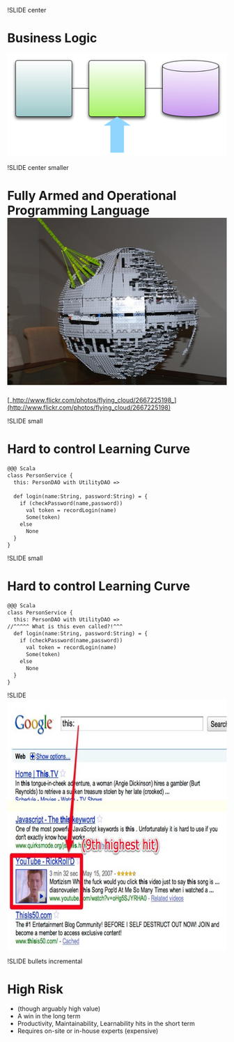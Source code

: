 !SLIDE center
# Business Logic
![Service Focus](service_focus.png)

!SLIDE center smaller
# Fully Armed and Operational Programming Language <br /><a href="http://www.flickr.com/photos/flying_cloud/2667225198/"><img src="death_star.jpg" height="384" /></a>
[_http://www.flickr.com/photos/flying_cloud/2667225198_](http://www.flickr.com/photos/flying_cloud/2667225198)

!SLIDE small
# Hard to control Learning Curve

    @@@ Scala
    class PersonService {
      this: PersonDAO with UtilityDAO => 

      def login(name:String, password:String) = {
        if (checkPassword(name,password)) 
          val token = recordLogin(name)
          Some(token)
        else
          None
      }
    }

!SLIDE small
# Hard to control Learning Curve

    @@@ Scala
    class PersonService {
      this: PersonDAO with UtilityDAO => 
    //^^^^^ What is this even called?!^^^
      def login(name:String, password:String) = {
        if (checkPassword(name,password)) 
          val token = recordLogin(name)
          Some(token)
        else
          None
      }
    }

!SLIDE
<img src="thisroll.jpg" height="577" />

!SLIDE bullets incremental
# High Risk 
* (though arguably high value)
* A win in the long term
* Productivity, Maintainability, Learnability hits in the short term
* Requires on-site or in-house experts (expensive)

